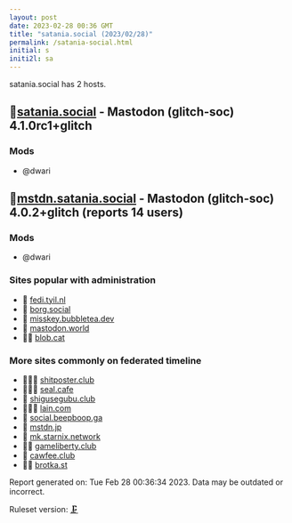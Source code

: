 ```yaml
---
layout: post
date: 2023-02-28 00:36 GMT
title: "satania.social (2023/02/28)"
permalink: /satania-social.html
initial: s
initi2l: sa
---
```


satania.social has 2 hosts.

## 🦝[satania.social](https://satania.social) - Mastodon (glitch-soc) 4.1.0rc1+glitch

### Mods
 * @dwari

## 🦝[mstdn.satania.social](https://mstdn.satania.social) - Mastodon (glitch-soc) 4.0.2+glitch (reports 14 users)

### Mods
 * @dwari

### Sites popular with administration

* 🐘 [fedi.tyil.nl](/fedi-tyil-nl.html)
* 🦝 [borg.social](/borg-social.html)
* 🐘 [misskey.bubbletea.dev](/misskey-bubbletea-dev.html)
* 🦝 [mastodon.world](/mastodon-world.html)
* 🦝🧸 [blob.cat](/blob-cat.html)

### More sites commonly on federated timeline

* 🦝🧸💉 [shitposter.club](/shitposter-club.html)
* 🦝🧸💉 [seal.cafe](/seal-cafe.html)
* 🦝 [shigusegubu.club](/shigusegubu-club.html)
* 🦝🧸💉 [lain.com](/lain-com.html)
* 🐘 [social.beepboop.ga](/social-beepboop-ga.html)
* 🧸 [mstdn.jp](/mstdn-jp.html)
* 🐘 [mk.starnix.network](/mk-starnix-network.html)
* 🦝💉 [gameliberty.club](/gameliberty-club.html)
* 🦝 [cawfee.club](/cawfee-club.html)
* 🦝💉 [brotka.st](/brotka-st.html)

Report generated on: Tue Feb 28 00:36:34 2023. Data may be outdated or incorrect.

Ruleset version: [🗜](/version-clamp)
